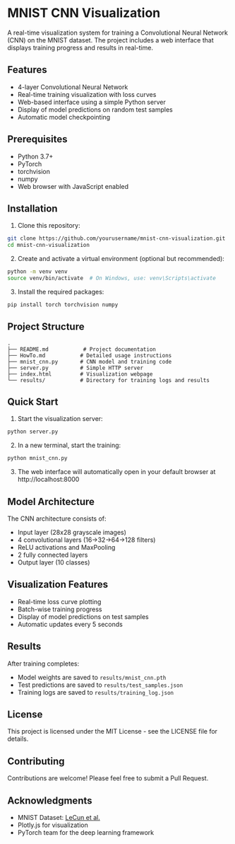 # MNIST CNN Visualization

A real-time visualization system for training a Convolutional Neural Network (CNN) on the MNIST dataset. The project includes a web interface that displays training progress and results in real-time.

## Features

- 4-layer Convolutional Neural Network
- Real-time training visualization with loss curves
- Web-based interface using a simple Python server
- Display of model predictions on random test samples
- Automatic model checkpointing

## Prerequisites

- Python 3.7+
- PyTorch
- torchvision
- numpy
- Web browser with JavaScript enabled

## Installation

1. Clone this repository:
```bash
git clone https://github.com/yourusername/mnist-cnn-visualization.git
cd mnist-cnn-visualization
```

2. Create and activate a virtual environment (optional but recommended):
```bash
python -m venv venv
source venv/bin/activate  # On Windows, use: venv\Scripts\activate
```

3. Install the required packages:
```bash
pip install torch torchvision numpy
```

## Project Structure

```
.
├── README.md           # Project documentation
├── HowTo.md           # Detailed usage instructions
├── mnist_cnn.py       # CNN model and training code
├── server.py          # Simple HTTP server
├── index.html         # Visualization webpage
└── results/           # Directory for training logs and results
```

## Quick Start

1. Start the visualization server:
```bash
python server.py
```

2. In a new terminal, start the training:
```bash
python mnist_cnn.py
```

3. The web interface will automatically open in your default browser at http://localhost:8000

## Model Architecture

The CNN architecture consists of:
- Input layer (28x28 grayscale images)
- 4 convolutional layers (16→32→64→128 filters)
- ReLU activations and MaxPooling
- 2 fully connected layers
- Output layer (10 classes)

## Visualization Features

- Real-time loss curve plotting
- Batch-wise training progress
- Display of model predictions on test samples
- Automatic updates every 5 seconds

## Results

After training completes:
- Model weights are saved to `results/mnist_cnn.pth`
- Test predictions are saved to `results/test_samples.json`
- Training logs are saved to `results/training_log.json`

## License

This project is licensed under the MIT License - see the LICENSE file for details.

## Contributing

Contributions are welcome! Please feel free to submit a Pull Request.

## Acknowledgments

- MNIST Dataset: [LeCun et al.](http://yann.lecun.com/exdb/mnist/)
- Plotly.js for visualization
- PyTorch team for the deep learning framework 